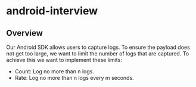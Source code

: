 # android-interview

## Overview

Our Android SDK allows users to capture logs. To ensure the payload does not get too large, we want to limit the number of logs that are captured. 
To achieve this we want to implement these limits:
- Count: Log no more than n logs.
- Rate: Log no more than n logs every m seconds.
